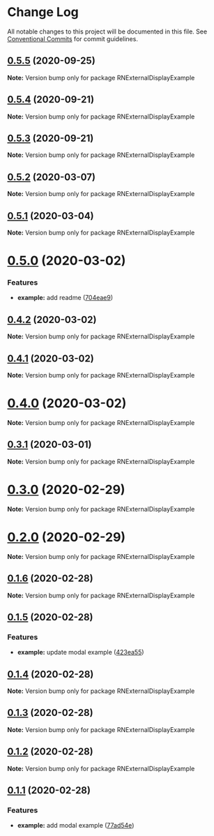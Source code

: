 # Change Log

All notable changes to this project will be documented in this file.
See [Conventional Commits](https://conventionalcommits.org) for commit guidelines.

## [0.5.5](https://github.com/mybigday/react-native-external-display/compare/v0.5.4...v0.5.5) (2020-09-25)

**Note:** Version bump only for package RNExternalDisplayExample





## [0.5.4](https://github.com/mybigday/react-native-external-display/compare/v0.5.3...v0.5.4) (2020-09-21)

**Note:** Version bump only for package RNExternalDisplayExample





## [0.5.3](https://github.com/mybigday/react-native-external-display/compare/v0.5.2...v0.5.3) (2020-09-21)

**Note:** Version bump only for package RNExternalDisplayExample





## [0.5.2](https://github.com/mybigday/react-native-external-display/compare/v0.5.1...v0.5.2) (2020-03-07)

**Note:** Version bump only for package RNExternalDisplayExample





## [0.5.1](https://github.com/mybigday/react-native-external-display/compare/v0.5.0...v0.5.1) (2020-03-04)

**Note:** Version bump only for package RNExternalDisplayExample





# [0.5.0](https://github.com/mybigday/react-native-external-display/compare/v0.4.2...v0.5.0) (2020-03-02)


### Features

* **example:** add readme ([704eae9](https://github.com/mybigday/react-native-external-display/commit/704eae9a1c72250096ac22ac1e9fd78aef8eeb36))





## [0.4.2](https://github.com/mybigday/react-native-external-display/compare/v0.4.1...v0.4.2) (2020-03-02)

**Note:** Version bump only for package RNExternalDisplayExample





## [0.4.1](https://github.com/mybigday/react-native-external-display/compare/v0.4.0...v0.4.1) (2020-03-02)

**Note:** Version bump only for package RNExternalDisplayExample





# [0.4.0](https://github.com/mybigday/react-native-external-display/compare/v0.3.1...v0.4.0) (2020-03-02)

**Note:** Version bump only for package RNExternalDisplayExample





## [0.3.1](https://github.com/mybigday/react-native-external-display/compare/v0.3.0...v0.3.1) (2020-03-01)

**Note:** Version bump only for package RNExternalDisplayExample





# [0.3.0](https://github.com/mybigday/react-native-external-display/compare/v0.2.0...v0.3.0) (2020-02-29)

**Note:** Version bump only for package RNExternalDisplayExample





# [0.2.0](https://github.com/mybigday/react-native-external-display/compare/v0.1.6...v0.2.0) (2020-02-29)

**Note:** Version bump only for package RNExternalDisplayExample





## [0.1.6](https://github.com/mybigday/react-native-external-display/compare/v0.1.5...v0.1.6) (2020-02-28)

**Note:** Version bump only for package RNExternalDisplayExample





## [0.1.5](https://github.com/mybigday/react-native-external-display/compare/v0.1.4...v0.1.5) (2020-02-28)


### Features

* **example:** update modal example ([423ea55](https://github.com/mybigday/react-native-external-display/commit/423ea553506688cbf7742b28be1574a886f52175))





## [0.1.4](https://github.com/mybigday/react-native-external-display/compare/v0.1.3...v0.1.4) (2020-02-28)

**Note:** Version bump only for package RNExternalDisplayExample





## [0.1.3](https://github.com/mybigday/react-native-external-display/compare/v0.1.2...v0.1.3) (2020-02-28)

**Note:** Version bump only for package RNExternalDisplayExample





## [0.1.2](https://github.com/mybigday/react-native-external-display/compare/v0.1.1...v0.1.2) (2020-02-28)

**Note:** Version bump only for package RNExternalDisplayExample





## [0.1.1](https://github.com/mybigday/react-native-external-display/compare/v0.1.0...v0.1.1) (2020-02-28)


### Features

* **example:** add modal example ([77ad54e](https://github.com/mybigday/react-native-external-display/commit/77ad54ee2e9781a118bc29fac0078f5eb007affa))
